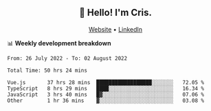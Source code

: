 
<h2 align="center">👋 Hello! I'm Cris.</h2>
<p align="center">
  <a href="https://www.criscunas.dev">Website</a> •
  <a href="https://www.linkedin.com/in/cristophercunas/">LinkedIn</a>
</p>


📊 **Weekly development breakdown**
<!--START_SECTION:waka-->

```text
From: 26 July 2022 - To: 02 August 2022

Total Time: 50 hrs 24 mins

Vue.js       37 hrs 28 mins  ██████████████████░░░░░░░   72.05 %
TypeScript   8 hrs 29 mins   ████░░░░░░░░░░░░░░░░░░░░░   16.34 %
JavaScript   3 hrs 40 mins   █▓░░░░░░░░░░░░░░░░░░░░░░░   07.06 %
Other        1 hr 36 mins    ▓░░░░░░░░░░░░░░░░░░░░░░░░   03.08 %
```

<!--END_SECTION:waka-->
